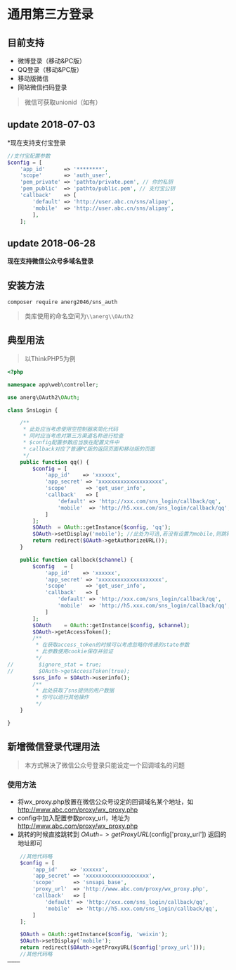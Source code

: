 # 通用第三方登录

## 目前支持
- 微博登录（移动&PC版）
- QQ登录（移动&PC版）
- 移动版微信
- 网站微信扫码登录

>微信可获取unionid（如有）

## update 2018-07-03
*现在支持支付宝登录

```php
//支付宝配置参数
$config = [
    'app_id'      => '********',
    'scope'       => 'auth_user',
    'pem_private' => 'pathto/private.pem', // 你的私钥
    'pem_public'  => 'pathto/public.pem', // 支付宝公钥
    'callback'    => [
        'default' => 'http://user.abc.cn/sns/alipay',
        'mobile'  => 'http://user.abc.cn/sns/alipay',
        ],
    ];
```

## update 2018-06-28
**现在支持微信公众号多域名登录**

## 安装方法
```
composer require anerg2046/sns_auth
```

>类库使用的命名空间为`\\anerg\\OAuth2`

## 典型用法
>以ThinkPHP5为例

```php
<?php

namespace app\web\controller;

use anerg\OAuth2\OAuth;

class SnsLogin {

    /**
     * 此处应当考虑使用空控制器来简化代码
     * 同时应当考虑对第三方渠道名称进行检查
     * $config配置参数应当放在配置文件中
     * callback对应了普通PC版的返回页面和移动版的页面
     */
    public function qq() {
        $config = [
            'app_id'    => 'xxxxxx',
            'app_secret' => 'xxxxxxxxxxxxxxxxxxxx',
            'scope'      => 'get_user_info',
            'callback'   => [
                'default' => 'http://xxx.com/sns_login/callback/qq',
                'mobile'  => 'http://h5.xxx.com/sns_login/callback/qq',
            ]
        ];
        $OAuth  = OAuth::getInstance($config, 'qq');
        $OAuth->setDisplay('mobile'); //此处为可选,若没有设置为mobile,则跳转的授权页面可能不适合手机浏览器访问
        return redirect($OAuth->getAuthorizeURL());
    }

    public function callback($channel) {
        $config   = [
            'app_id'    => 'xxxxxx',
            'app_secret' => 'xxxxxxxxxxxxxxxxxxxx',
            'scope'      => 'get_user_info',
            'callback'   => [
                'default' => 'http://xxx.com/sns_login/callback/qq',
                'mobile'  => 'http://h5.xxx.com/sns_login/callback/qq',
            ]
        ];
        $OAuth    = OAuth::getInstance($config, $channel);
        $OAuth->getAccessToken();
        /**
         * 在获取access_token的时候可以考虑忽略你传递的state参数
         * 此参数使用cookie保存并验证
         */
//        $ignore_stat = true;
//        $OAuth->getAccessToken(true);
        $sns_info = $OAuth->userinfo();
        /**
         * 此处获取了sns提供的用户数据
         * 你可以进行其他操作
         */
    }

}
```

## 新增微信登录代理用法

>本方式解决了微信公众号登录只能设定一个回调域名的问题

### 使用方法

* 将wx_proxy.php放置在微信公众号设定的回调域名某个地址，如 http://www.abc.com/proxy/wx_proxy.php
* config中加入配置参数proxy_url，地址为 http://www.abc.com/proxy/wx_proxy.php
* 跳转的时候直接跳转到 $OAuth->getProxyURL($config['proxy_url']) 返回的地址即可

```php
    //其他代码略
    $config = [
        'app_id'    => 'xxxxxx',
        'app_secret' => 'xxxxxxxxxxxxxxxxxxxx',
        'scope'      => 'snsapi_base',
        'proxy_url'  => 'http://www.abc.com/proxy/wx_proxy.php',
        'callback'   => [
            'default' => 'http://xxx.com/sns_login/callback/qq',
            'mobile'  => 'http://h5.xxx.com/sns_login/callback/qq',
        ]
    ];

    $OAuth = OAuth::getInstance($config, 'weixin');
    $OAuth->setDisplay('mobile');
    return redirect($OAuth->getProxyURL($config['proxy_url']));
    //其他代码略
…………
```
